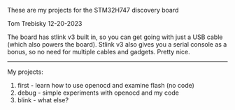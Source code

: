These are my projects for the STM32H747 discovery board

Tom Trebisky  12-20-2023

The board has stlink v3 built in, so you can get going with just a
USB cable (which also powers the board).  Stlink v3 also gives you
a serial console as a bonus, so no need for multiple cables and
gadgets.  Pretty nice.

***

My projects:

1. first - learn how to use openocd and examine flash (no code)
2. debug - simple experiments with openocd and my code
2. blink - what else?


